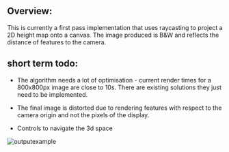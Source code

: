 ## Overview:

This is currently a first pass implementation that uses raycasting to project a 2D height map onto a canvas. The image produced is B&W and reflects the distance of features to the camera.

## short term todo:

-  The algorithm needs a lot of optimisation - current render times for a 800x800px image are close to 10s. There are existing solutions they just need to be implemented.

-  The final image is distorted due to rendering features with respect to the camera origin and not the pixels of the display.

-  Controls to navigate the 3d space

![outputexample](https://github.com/user-attachments/assets/6a71e347-e621-4553-97ba-0e33087afea6)

